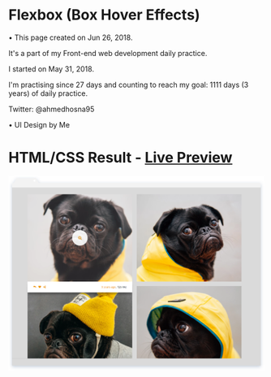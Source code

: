 # Flexbox (Box Hover Effects)

• This page created on Jun 26, 2018.

It's a part of my Front-end web development daily practice.

I started on May 31, 2018.

I'm practising since 27 days and counting to reach my goal: 1111 days (3 years) of daily practice.

Twitter: @ahmedhosna95

• UI Design by Me

# HTML/CSS Result - [Live Preview](#)

![](assets/img/frame-generic.png)